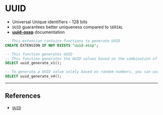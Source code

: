 # UUID

* Universal Unique identifiers - 128 bits
* `UUID` guarantees better uniqueness compared to `SERIAL`
* [**uuid-ossp**](https://www.postgresql.org/docs/9.5/uuid-ossp.html) documentation

```Sql
-- This extension contains functions to generate UUID
CREATE EXTENSION IF NOT EXISTS "uuid-ossp";

-- This function generates UUID
-- This function generates the UUID values based on the combination of computer’s MAC address, current timestamp, and a random value
SELECT uuid_generate_v1();

-- To generate a UUID value solely based on random numbers, you can use the uuid_generate_v4()
SELECT uuid_generate_v4();
```

---

## References

* [`UUID`](https://www.postgresqltutorial.com/postgresql-uuid/)
